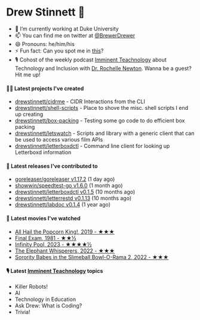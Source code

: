 
# Drew Stinnett 👋

- 🔭 I’m currently working at Duke University
- 📫 You can find me on twitter at [@BrewerDrewer](https://twitter.com/BrewerDrewer)
- 😄 Pronouns: he/him/his
- ⚡ Fun fact: Can you spot me in [this](https://www.youtube.com/watch?v=oL9WnB0qHBA)?
- 🎙 Cohost of the weekly podcast [Imminent Teachnology](https://podcast.imminentteachnology.com/) about Technology and Inclusion with [Dr. Rochelle Newton](https://www.linkedin.com/in/drrochellenewton/). Wanna be a guest? Hit me up!

#### 👨‍💻 Latest projects I've created
- [drewstinnett/cidrme](https://github.com/drewstinnett/cidrme) - CIDR Interactions from the CLI
- [drewstinnett/shell-scripts](https://github.com/drewstinnett/shell-scripts) - Place to shove the misc. shell scripts I end up creating
- [drewstinnett/box-packing](https://github.com/drewstinnett/box-packing) - Testing some go code to do efficient box packing
- [drewstinnett/letswatch](https://github.com/drewstinnett/letswatch) - Scripts and library with a generic client that can be used to access various film APIs
- [drewstinnett/letterboxdctl](https://github.com/drewstinnett/letterboxdctl) - Command line client for looking up Letterboxd information

#### 🚀 Latest releases I've contributed to
- [goreleaser/goreleaser v1.17.2](https://github.com/goreleaser/goreleaser/releases/tag/v1.17.2) (1 day ago)
- [showwin/speedtest-go v1.6.0](https://github.com/showwin/speedtest-go/releases/tag/v1.6.0) (1 month ago)
- [drewstinnett/letterboxdctl v0.1.5](https://github.com/drewstinnett/letterboxdctl/releases/tag/v0.1.5) (10 months ago)
- [drewstinnett/letterrestd v0.1.13](https://github.com/drewstinnett/letterrestd/releases/tag/v0.1.13) (10 months ago)
- [drewstinnett/labdoc v0.1.4](https://github.com/drewstinnett/labdoc/releases/tag/v0.1.4) (1 year ago)

#### 🍿 Latest movies I've watched
- [All Hail the Popcorn King!, 2019 - ★★★](https://letterboxd.com/mondodrew/film/all-hail-the-popcorn-king/)
- [Final Exam, 1981 - ★★½](https://letterboxd.com/mondodrew/film/final-exam/)
- [Infinity Pool, 2023 - ★★★★½](https://letterboxd.com/mondodrew/film/infinity-pool/1/)
- [The Elephant Whisperers, 2022 - ★★★](https://letterboxd.com/mondodrew/film/the-elephant-whisperers/)
- [Sorority Babes in the Slimeball Bowl-O-Rama 2, 2022 - ★★★](https://letterboxd.com/mondodrew/film/sorority-babes-in-the-slimeball-bowl-o-rama-2/)

#### 🎙 Latest [Imminent Teachnology](https://podcast.imminentteachnology.com/) topics
- Killer Robots!
- AI
- Technology in Education
- Ask Drew: What is Coding?
- Trivia!
